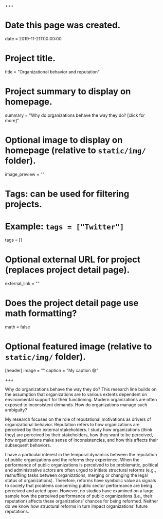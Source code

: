+++
# Date this page was created.
date = 2019-11-21T00:00:00

# Project title.
title = "Organizational behavior and reputation"

# Project summary to display on homepage.
summary = "Why do organizations behave the way they do? [click for more]"


# Optional image to display on homepage (relative to `static/img/` folder).
image_preview = ""

# Tags: can be used for filtering projects.
# Example: `tags = ["Twitter"]`
tags = []

# Optional external URL for project (replaces project detail page).
external_link = ""

# Does the project detail page use math formatting?
math = false

# Optional featured image (relative to `static/img/` folder).
[header]
image = ""
caption = "My caption :smile:"

+++

Why do organizations behave the way they do? This research line builds on the assumption that organizations are to various extents dependent on environmental support for their functioning. Modern organizations are often exposed to inconsistent demands. How do organizations manage such ambiguity? 

My research focuses on the role of reputational motivations as drivers of organizational behavior. Reputation refers to how organizations are perceived by their external stakeholders. I study how organizations (think they) are perceived by their stakeholders, how they want to be perceived, how organizations make sense of inconsistencies, and how this affects their subsequent behaviors. 

I have a particular interest in the temporal dynamics between the reputation of public organizations and the reforms they experience. When the performance of public organizations is perceived to be problematic, political and administrative actors are often urged to initiate structural reforms (e.g., reshuffling tasks between organizations, merging or changing the legal status of organizations). Therefore, reforms have symbolic value as signals to society that problems concerning public sector performance are being perceived and acted upon. However, no studies have examined on a large sample how the perceived performance of public organizations (i.e., their reputation) affects these organizations’ chances for being reformed. Neither do we know how structural reforms in turn impact organizations’ future reputations.